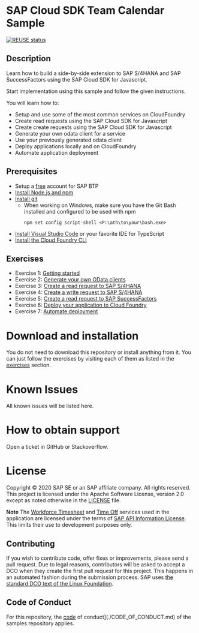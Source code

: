 # SAP Cloud SDK Team Calendar Sample

[![REUSE status](https://api.reuse.software/badge/github.com/SAP-samples/cloud-sdk-team-calendar)](https://api.reuse.software/info/github.com/SAP-samples/cloud-sdk-team-calendar)

## Description

Learn how to build a side-by-side extension to SAP S/4HANA and SAP SuccessFactors using the SAP Cloud SDK for Javascript.

Start implementation using this sample and follow the given instructions.

You will learn how to:

- Setup and use some of the most common services on CloudFoundry
- Create read requests using the SAP Cloud SDK for Javascript
- Create create requests using the SAP Cloud SDK for Javascript
- Generate your own odata client for a service
- Use your previously generated odata client
- Deploy applications locally and on CloudFoundry
- Automate application deployment

## Prerequisites

- Setup a [free](https://developers.sap.com/tutorials/btp-cockpit-setup.html) account for SAP BTP
- [Install Node.js and npm](https://docs.npmjs.com/downloading-and-installing-node-js-and-npm)
- [Install git](https://git-scm.com/book/en/v2/Getting-Started-Installing-Git)
  - When working on Windows, make sure you have the Git Bash installed and configured to be used with npm
    ```
    npm set config script-shell <P:\ath\to\your\bash.exe>
    ```
- [Install Visual Studio Code](https://code.visualstudio.com/download) or your favorite IDE for TypeScript
- [Install the Cloud Foundry CLI](https://docs.cloudfoundry.org/cf-cli/install-go-cli.html)

## Exercises

- Exercise 1: [Getting started](exercises/01-getting-started.md)
- Exercise 2: [Generate your own OData clients](exercises/02-generate-odata-clients.md)
- Exercise 3: [Create a read request to SAP S/4HANA](exercises/03-s4-read-request.md)
- Exercise 4: [Create a write request to SAP S/4HANA](exercises/04-s4-write-request.md)
- Exercise 5: [Create a read request to SAP SuccessFactors](exercises/05-sfsf-read-request.md)
- Exercise 6: [Deploy your application to Cloud Foundry](exercises/06-deploy-to-cf.md)
- Exercise 7: [Automate deployment](exercises/07-automate-deployment.md)

# Download and installation

You do not need to download this repository or install anything from it. You can just follow the exercises by visiting each of them as listed in the [exercises](#exercises) section.

# Known Issues

All known issues will be listed here.

# How to obtain support

Open a ticket in GitHub or Stackoverflow.

# License

Copyright © 2020 SAP SE or an SAP affiliate company. All rights reserved. This project is licensed under the Apache Software License, version 2.0 except as noted otherwise in the [LICENSE](./LICENSE) file.

**Note** The [Workforce Timesheet](https://api.sap.com/api/API_MANAGE_WORKFORCE_TIMESHEET/overview) and [Time Off](https://api.sap.com/api/ECTimeOff/overview) services used in the application are licensed under the terms of [SAP API Information License](./LICENSES/LicenseRef-API-Definition-File-License.txt). This limits their use to development purposes only.

## Contributing

If you wish to contribute code, offer fixes or improvements, please send a pull request.
Due to legal reasons, contributors will be asked to accept a DCO when they create the first pull request for this project.
This happens in an automated fashion during the submission process. SAP uses [the standard DCO text of the Linux Foundation](https://developercertificate.org/).

## Code of Conduct

For this repository, the [code](./CODE_OF_CONDUCT.md) of conduct](./CODE_OF_CONDUCT.md) of the samples repository applies.
